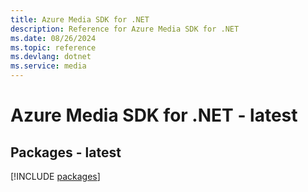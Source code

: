```yaml
---
title: Azure Media SDK for .NET
description: Reference for Azure Media SDK for .NET
ms.date: 08/26/2024
ms.topic: reference
ms.devlang: dotnet
ms.service: media
---
```

# Azure Media SDK for .NET - latest
## Packages - latest
[!INCLUDE [packages](media-index.md)]